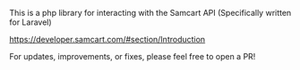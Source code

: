 This is a php library for interacting with the Samcart API (Specifically written for Laravel)

https://developer.samcart.com/#section/Introduction

For updates, improvements, or fixes, please feel free to open a PR!
